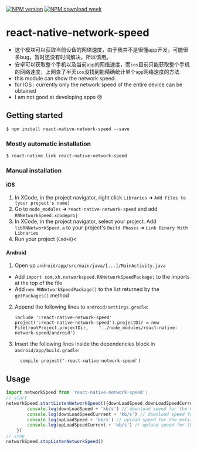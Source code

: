 
[![NPM version](https://badgen.net/npm/v/react-native-network-speed)](https://www.npmjs.com/package/react-native-network-speed)
[![NPM download week](https://badgen.net/npm/dw/react-native-network-speed)](https://www.npmjs.com/package/react-native-network-speed)


# react-native-network-speed
- 这个模块可以获取当前设备的网络速度，由于我并不是很懂app开发，可能很多bug，暂时还没有时间解决，所以慎用。<br/>
- 安卓可以获取整个手机以及当前`app`的网络速度，而`ios`目前只能获取整个手机的网络速度，上网查了半天`ios`没找到能精确统计单个`app`网络速度的方法
- this module can show the network speed. 
- for IOS : currently only the network speed of the entire device can be obtained
- I am not good at developing apps ☹

## Getting started

`$ npm install react-native-network-speed --save`

### Mostly automatic installation

`$ react-native link react-native-network-speed`

### Manual installation


#### iOS

1. In XCode, in the project navigator, right click `Libraries` ➜ `Add Files to [your project's name]`
2. Go to `node_modules` ➜ `react-native-network-speed` and add `RNNetworkSpeed.xcodeproj`
3. In XCode, in the project navigator, select your project. Add `libRNNetworkSpeed.a` to your project's `Build Phases` ➜ `Link Binary With Libraries`
4. Run your project (`Cmd+R`)<

#### Android

1. Open up `android/app/src/main/java/[...]/MainActivity.java`
  - Add `import com.xh.networkspeed.RNNetworkSpeedPackage;` to the imports at the top of the file
  - Add `new RNNetworkSpeedPackage()` to the list returned by the `getPackages()` method
2. Append the following lines to `android/settings.gradle`:
  	```
  	include ':react-native-network-speed'
  	project(':react-native-network-speed').projectDir = new File(rootProject.projectDir, 	'../node_modules/react-native-network-speed/android')
  	```
3. Insert the following lines inside the dependencies block in `android/app/build.gradle`:
  	```
      compile project(':react-native-network-speed')
  	```


## Usage
```javascript
import networkSpeed from 'react-native-network-speed';
// start
networkSpeed.startListenNetworkSpeed(({downLoadSpeed,downLoadSpeedCurrent,upLoadSpeed,upLoadSpeedCurrent}) => {
		console.log(downLoadSpeed + 'kb/s') // download speed for the entire device 整个设备的下载速度
		console.log(downLoadSpeedCurrent + 'kb/s') // download speed for the current app 当前app的下载速度(currently can only be used on Android)
		console.log(upLoadSpeed + 'kb/s') // upload speed for the entire device 整个设备的上传速度
		console.log(upLoadSpeedCurrent + 'kb/s') // upload speed for the current app 当前app的上传速度(currently can only be used on Android)
	})
// stop
networkSpeed.stopListenNetworkSpeed()
```
  